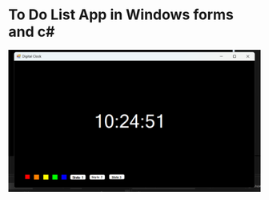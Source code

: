 # To Do List App in Windows forms and c#
![alt image](https://github.com/romannomad/DigitalClock/blob/master/14.png)

